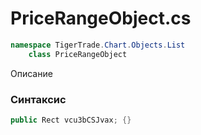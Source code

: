 
# PriceRangeObject.cs
```csharp
namespace TigerTrade.Chart.Objects.List  
    class PriceRangeObject
```

Описание

### Синтаксис
```csharp
public Rect vcu3bCSJvax; {}
```
